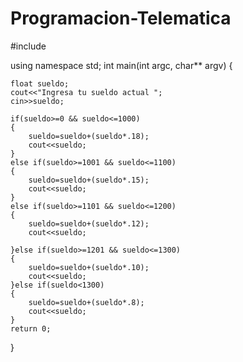 # Programacion-Telematica
#include <iostream>


using namespace std;
int main(int argc, char** argv) {
	
	float sueldo;
    cout<<"Ingresa tu sueldo actual ";
    cin>>sueldo;
    
    if(sueldo>=0 && sueldo<=1000)
    {
    	sueldo=sueldo+(sueldo*.18);
    	cout<<sueldo;
	}
	else if(sueldo>=1001 && sueldo<=1100)
	{
		sueldo=sueldo+(sueldo*.15);
    	cout<<sueldo;
	}
	else if(sueldo>=1101 && sueldo<=1200)
	{
		sueldo=sueldo+(sueldo*.12);
    	cout<<sueldo;
		
	}else if(sueldo>=1201 && sueldo<=1300)
	{
		sueldo=sueldo+(sueldo*.10);
    	cout<<sueldo;
	}else if(sueldo<1300)
	{
		sueldo=sueldo+(sueldo*.8);
    	cout<<sueldo;
	}
	return 0;
}
